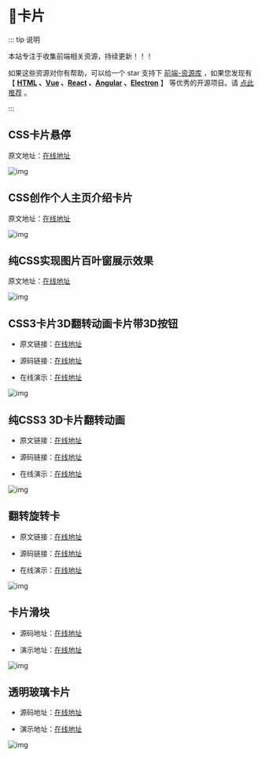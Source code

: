 # 🍁卡片

::: tip 说明

本站专注于收集前端相关资源，持续更新！！！

如果这些资源对你有帮助，可以给一个 star 支持下 [前端-资源库](https://github.com/huangpw/document-frontend-vitepress) ，如果您发现有 【 **[HTML](/html) 、[Vue](/vue) 、[React](/react) 、[Angular](/angular) 、[Electron](/electron)** 】 等优秀的开源项目。请 [点此推荐](https://github.com/huangpw/document-frontend-vitepress/issues/new) 。

:::



## CSS卡片悬停

原文地址：[在线地址](https://juejin.cn/post/7223742591372312636)

![img](/images/html/css/code/card/10002.gif)



## CSS创作个人主页介绍卡片

原文地址：[在线地址](https://juejin.cn/post/7260709771870060603)

![img](/images/html/css/code/card/10001.gif)



## 纯CSS实现图片百叶窗展示效果

原文地址：[在线地址](https://blog.csdn.net/qq_43377853/article/details/108083812)

![img](/images/html/css/code/card/10003.gif)



## CSS3卡片3D翻转动画卡片带3D按钮

- 原文链接：[在线地址](https://www.html5tricks.com/css3-3d-card-button.html)

- 源码链接：[在线地址](https://www.html5tricks.com/download/css3-3d-card-button.rar)

- 在线演示：[在线地址](https://www.html5tricks.com/demo/css3-3d-card-button/index.html)

![img](/images/html/css/code/card/css3-3d-card-button.png)



## 纯CSS3 3D卡片翻转动画

- 原文链接：[在线地址](https://www.html5tricks.com/pure-css3-3d-card-rotate.html)

- 源码链接：[在线地址](https://www.html5tricks.com/download/pure-css3-3d-card-rotate.rar)

- 在线演示：[在线地址](https://www.html5tricks.com/demo/pure-css3-3d-card-rotate/index.html)

![img](/images/html/css/code/card/pure-css3-3d-card-rotate.png)



## 翻转旋转卡

- 原文链接：[在线地址](https://mp.weixin.qq.com/s/9uANZREm8siQYO-l-oz3aA)

- 源码链接：[在线地址](https://codepen.io/nicolaspavlotsky/pen/wqGgLO)

- 在线演示：[在线地址](https://codepen.io/nicolaspavlotsky/pen/wqGgLO)

![img](/images/html/css/code/card/10004.png)



## 卡片滑块

- 源码地址：[在线地址](https://codepen.io/aybukeceylan/pen/yLaqqOL)

- 演示地址：[在线地址](https://codepen.io/aybukeceylan/pen/yLaqqOL)

![img](/images/html/css/code/card/10005.png)



## 透明玻璃卡片

- 源码地址：[在线地址](https://codepen.io/creativeocean/pen/oNzjEYj)

- 演示地址：[在线地址](https://codepen.io/creativeocean/pen/oNzjEYj)

![img](/images/html/css/code/card/10006.png)



